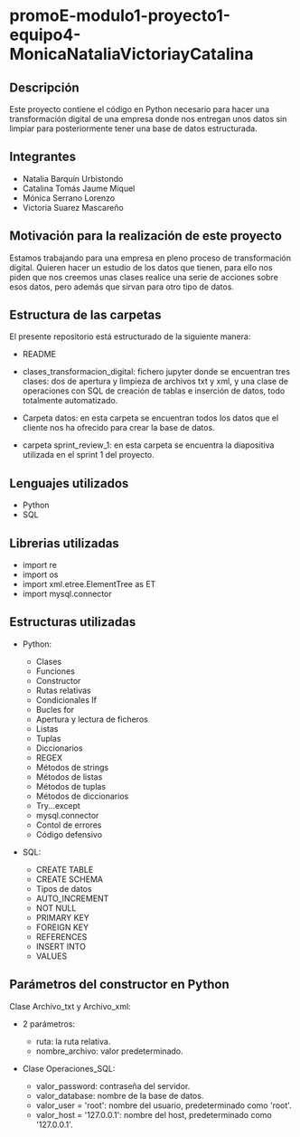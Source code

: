 # promoE-modulo1-proyecto1-equipo4-MonicaNataliaVictoriayCatalina

## Descripción
Este proyecto contiene el código en Python necesario para hacer una transformación digital de una empresa donde nos entregan unos datos sin limpiar para posteriormente tener una base de datos estructurada.


## Integrantes
* Natalia Barquín Urbistondo
* Catalina Tomás Jaume Miquel
* Mónica Serrano Lorenzo
* Victoria Suarez Mascareño

## Motivación para la realización de este proyecto

 Estamos trabajando para una empresa en pleno proceso de transformación digital. Quieren hacer un estudio de los datos que tienen, para ello nos piden que nos creemos unas clases realice una serie de acciones sobre esos datos, pero además que sirvan para otro tipo de datos.

## Estructura de las carpetas 

 El presente repositorio está estructurado de la siguiente manera:

 - README

 - clases_transformacion_digital: fichero jupyter donde se encuentran tres clases: dos de apertura y limpieza de archivos txt y xml, y una clase de operaciones con SQL de creación de tablas e inserción de datos, todo totalmente automatizado.

 - Carpeta datos: en esta carpeta se encuentran todos los datos que el cliente nos ha ofrecido para crear la base de datos.

 - carpeta sprint_review_1: en esta carpeta se encuentra la diapositiva utilizada en el sprint 1 del proyecto.


## Lenguajes utilizados
* Python
* SQL

## Librerias utilizadas
* import re
* import os
* import xml.etree.ElementTree as ET
* import mysql.connector

## Estructuras utilizadas
* Python:
    * Clases
    * Funciones
    * Constructor
    * Rutas relativas
    * Condicionales If
    * Bucles for
    * Apertura y lectura de ficheros
    * Listas
    * Tuplas
    * Diccionarios
    * REGEX
    * Métodos de strings
    * Métodos de listas
    * Métodos de tuplas
    * Métodos de diccionarios
    * Try...except
    * mysql.connector
    * Contol de errores
    * Código defensivo

* SQL:
    * CREATE TABLE
    * CREATE SCHEMA
    * Tipos de datos
    * AUTO_INCREMENT
    * NOT NULL
    * PRIMARY KEY
    * FOREIGN KEY
    * REFERENCES
    * INSERT INTO
    * VALUES

## Parámetros del constructor en Python

Clase Archivo_txt y Archivo_xml:
* 2 parámetros:
    * ruta: la ruta relativa.
    * nombre_archivo: valor predeterminado.

* Clase Operaciones_SQL:
    * valor_password: contraseña del servidor.
    * valor_database: nombre de la base de datos.
    * valor_user = 'root': nombre del usuario, predeterminado como 'root'.
    * valor_host = '127.0.0.1': nombre del host, predeterminado como '127.0.0.1'.
